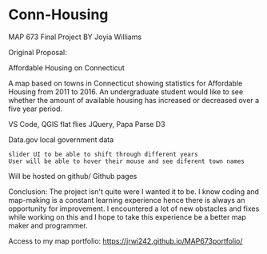 # Conn-Housing
MAP 673 Final Project
BY Joyia Williams

Original Proposal:

Affordable Housing on Connecticut

A map based on towns in Connecticut showing statistics for Affordable Housing from 2011 to 2016. An undergraduate student would like to see whether the amount of available housing has increased or decreased over a five year period.

VS Code, QGIS flat flies JQuery, Papa Parse D3

Data.gov local government data

    slider UI to be able to shift through different years
    User will be able to hover their mouse and see diferent town names

Will be hosted on github/ Github pages

Conclusion:
The project isn't quite were I wanted it to be. I know coding and map-making is a constant learning experience hence there is always an opportunity for improvement. I encountered a lot of new obstacles and fixes while working on this and I hope to take this experience be a better map maker and programmer.

Access to my map portfolio: 
https://jrwi242.github.io/MAP673portfolio/
